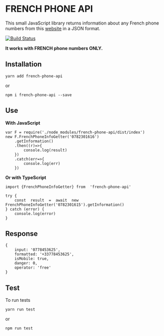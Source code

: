 # FRENCH PHONE API
This small JavaScript library returns information about any French phone numbers from this [website](https://www.recherche-inverse.com/) in a JSON format.

[![Build Status](https://travis-ci.com/damienmarchandfr/french-phone-api.svg?branch=master)](https://travis-ci.com/damienmarchandfr/french-phone-api)

**It works with FRENCH phone numbers ONLY.**

## Installation

    yarn add french-phone-api
    
or
  
    npm i french-phone-api --save

##  Use

**With JavaScript**

    var F = require('./node_modules/french-phone-api/dist/index')
	new F.FrenchPhoneInfoGetter('0782301616')
		.getInformation()
		.then((r)=>{
			console.log(result)
		})
		.catch(err=>{
			console.log(err)
		})

**Or with TypeScript**

	import {FrenchPhoneInfoGetter} from  'french-phone-api'

	try {
		const  result  =  await  new  FrenchPhoneInfoGetter('0782301615').getInformation()
	} catch (error) {
		console.log(error)
	}

## Response

	{ 
		input: '0778453625',
	   	formatted: '+33778453625',
   		isMobile: true,
   		danger: 0,
  		operator: 'free' 
	}


## Test

To run tests

	yarn run test

or

	npm run test


